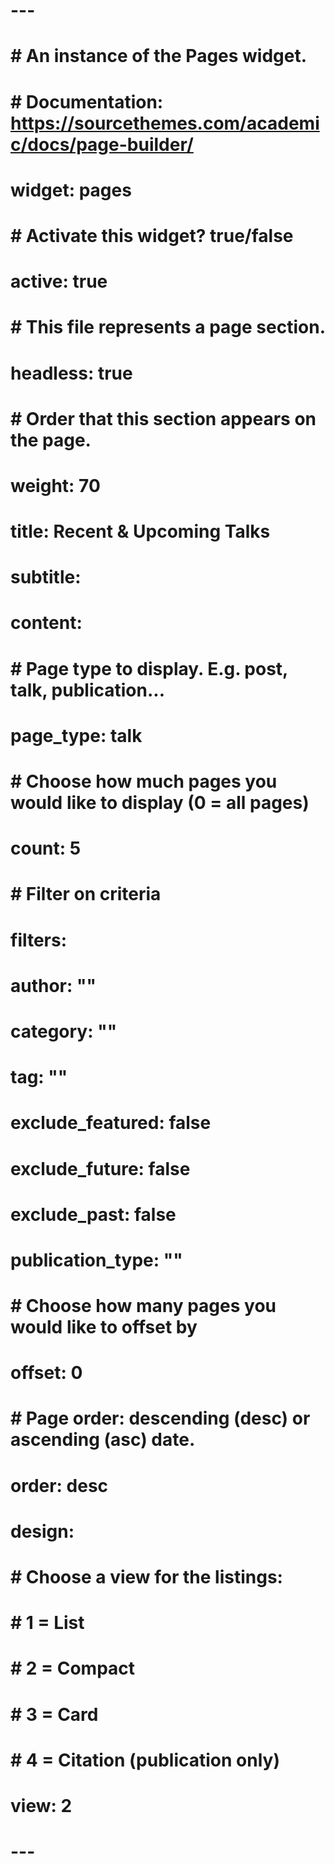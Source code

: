 # ---
# # An instance of the Pages widget.
# # Documentation: https://sourcethemes.com/academic/docs/page-builder/
# widget: pages
# 
# # Activate this widget? true/false
# active: true
# 
# # This file represents a page section.
# headless: true
# 
# # Order that this section appears on the page.
# weight: 70
# 
# title: Recent & Upcoming Talks
# subtitle:
# 
# content:
#   # Page type to display. E.g. post, talk, publication...
#   page_type: talk
#   # Choose how much pages you would like to display (0 = all pages)
#   count: 5
#   # Filter on criteria
#   filters:
#     author: ""
#     category: ""
#     tag: ""
#     exclude_featured: false
#     exclude_future: false
#     exclude_past: false
#     publication_type: ""
#   # Choose how many pages you would like to offset by
#   offset: 0
#   # Page order: descending (desc) or ascending (asc) date.
#   order: desc
# 
# design:
#   # Choose a view for the listings:
#   #   1 = List
#   #   2 = Compact
#   #   3 = Card
#   #   4 = Citation (publication only)
#   view: 2
# ---
